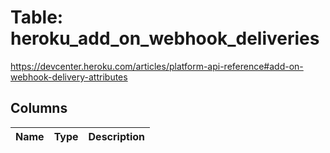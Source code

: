 
# Table: heroku_add_on_webhook_deliveries
https://devcenter.heroku.com/articles/platform-api-reference#add-on-webhook-delivery-attributes
## Columns
| Name        | Type           | Description  |
| ------------- | ------------- | -----  |

